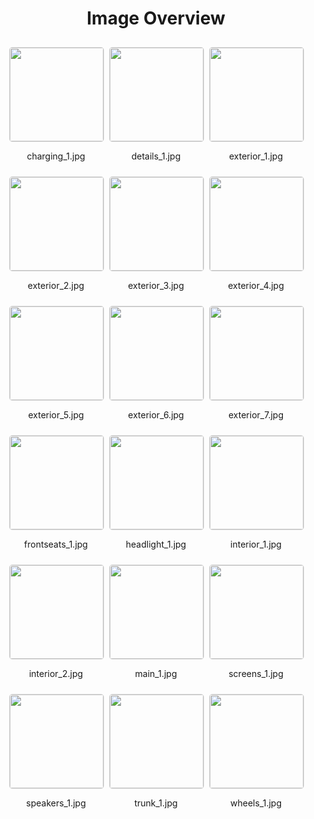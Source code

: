 <style>
    .image-gallery {
        display: flex;
        flex-wrap: wrap;
        gap: 10px;
        justify-content: center;
        padding: 10px;
    }
    .image-gallery img {
        width: 150px;
        height: auto;
        border: 1px solid #ddd;
        border-radius: 5px;
    }
    .image-gallery div {
        flex: 1 1 calc(33.333% - 20px); /* Three images per row on large screens */
        max-width: 150px;
        text-align: center;
    }
    @media (max-width: 768px) {
        .image-gallery div {
            flex: 1 1 calc(50% - 20px); /* Two images per row on medium screens */
        }
    }
    @media (max-width: 480px) {
        .image-gallery div {
            flex: 1 1 100%; /* One image per row on small screens */
        }
    }
</style>
<h1 style ="text-align: center;"> Image Overview </h1> <div class="image-gallery">
<div>
<img src="https://media.evkx.net/multimedia/models/ford/capri/capri_extended_range_rwd/charging_1_st.jpg">
<p>charging_1.jpg</p>
</div>
<div>
<img src="https://media.evkx.net/multimedia/models/ford/capri/capri_extended_range_rwd/details_1_st.jpg">
<p>details_1.jpg</p>
</div>
<div>
<img src="https://media.evkx.net/multimedia/models/ford/capri/capri_extended_range_rwd/exterior_1_st.jpg">
<p>exterior_1.jpg</p>
</div>
<div>
<img src="https://media.evkx.net/multimedia/models/ford/capri/capri_extended_range_rwd/exterior_2_st.jpg">
<p>exterior_2.jpg</p>
</div>
<div>
<img src="https://media.evkx.net/multimedia/models/ford/capri/capri_extended_range_rwd/exterior_3_st.jpg">
<p>exterior_3.jpg</p>
</div>
<div>
<img src="https://media.evkx.net/multimedia/models/ford/capri/capri_extended_range_rwd/exterior_4_st.jpg">
<p>exterior_4.jpg</p>
</div>
<div>
<img src="https://media.evkx.net/multimedia/models/ford/capri/capri_extended_range_rwd/exterior_5_st.jpg">
<p>exterior_5.jpg</p>
</div>
<div>
<img src="https://media.evkx.net/multimedia/models/ford/capri/capri_extended_range_rwd/exterior_6_st.jpg">
<p>exterior_6.jpg</p>
</div>
<div>
<img src="https://media.evkx.net/multimedia/models/ford/capri/capri_extended_range_rwd/exterior_7_st.jpg">
<p>exterior_7.jpg</p>
</div>
<div>
<img src="https://media.evkx.net/multimedia/models/ford/capri/capri_extended_range_rwd/frontseats_1_st.jpg">
<p>frontseats_1.jpg</p>
</div>
<div>
<img src="https://media.evkx.net/multimedia/models/ford/capri/capri_extended_range_rwd/headlight_1_st.jpg">
<p>headlight_1.jpg</p>
</div>
<div>
<img src="https://media.evkx.net/multimedia/models/ford/capri/capri_extended_range_rwd/interior_1_st.jpg">
<p>interior_1.jpg</p>
</div>
<div>
<img src="https://media.evkx.net/multimedia/models/ford/capri/capri_extended_range_rwd/interior_2_st.jpg">
<p>interior_2.jpg</p>
</div>
<div>
<img src="https://media.evkx.net/multimedia/models/ford/capri/capri_extended_range_rwd/main_1_st.jpg">
<p>main_1.jpg</p>
</div>
<div>
<img src="https://media.evkx.net/multimedia/models/ford/capri/capri_extended_range_rwd/screens_1_st.jpg">
<p>screens_1.jpg</p>
</div>
<div>
<img src="https://media.evkx.net/multimedia/models/ford/capri/capri_extended_range_rwd/speakers_1_st.jpg">
<p>speakers_1.jpg</p>
</div>
<div>
<img src="https://media.evkx.net/multimedia/models/ford/capri/capri_extended_range_rwd/trunk_1_st.jpg">
<p>trunk_1.jpg</p>
</div>
<div>
<img src="https://media.evkx.net/multimedia/models/ford/capri/capri_extended_range_rwd/wheels_1_st.jpg">
<p>wheels_1.jpg</p>
</div>
</div>
